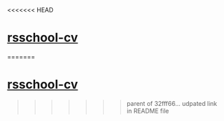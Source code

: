 <<<<<<< HEAD
# [rsschool-cv](https://serbuxs.github.io/rsschool-cv/)
=======
# [rsschool-cv](https://serbuxs.github.io/rsschool-cv/cv)
>>>>>>> parent of 32fff66... udpated link in README file
